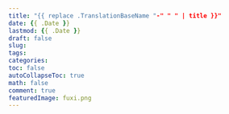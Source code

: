 ```yaml
---
title: "{{ replace .TranslationBaseName "-" " " | title }}"
date: {{ .Date }}
lastmod: {{ .Date }}
draft: false
slug:
tags:
categories:
toc: false
autoCollapseToc: true
math: false
comment: true
featuredImage: fuxi.png
---
```

